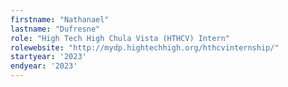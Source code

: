```yaml
---
firstname: "Nathanael"
lastname: "Dufresne"
role: "High Tech High Chula Vista (HTHCV) Intern"
rolewebsite: "http://mydp.hightechhigh.org/hthcvinternship/"
startyear: '2023'
endyear: '2023'
---
```

